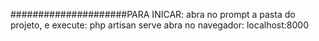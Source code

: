 
#####################PARA INICAR:
abra no prompt a pasta do projeto, e execute: php artisan serve
abra no navegador: localhost:8000
